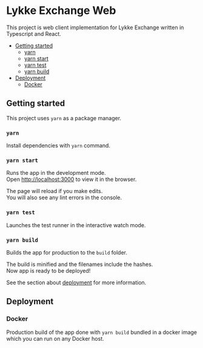 # Lykke Exchange Web

This project is web client implementation for Lykke Exchange written in Typescript and React.

- [Getting started](#getting-started)
  - [yarn](#yarn)
  - [yarn start](#yarn-start)
  - [yarn test](#yarn-test)
  - [yarn build](#yarn-build)
- [Deployment](#deployment)
  - [Docker](#docker)

## Getting started

This project uses `yarn` as a package manager.

### `yarn`

Install dependencies with `yarn` command.

### `yarn start`

Runs the app in the development mode.<br>
Open [http://localhost:3000](http://localhost:3000) to view it in the browser.

The page will reload if you make edits.<br>
You will also see any lint errors in the console.

### `yarn test`

Launches the test runner in the interactive watch mode.

### `yarn build`

Builds the app for production to the `build` folder.

The build is minified and the filenames include the hashes.<br>
Now app is ready to be deployed!

See the section about [deployment](#deployment) for more information.

## Deployment

### Docker

Production build of the app done with `yarn build` bundled in a docker image which you can run on any Docker host.
